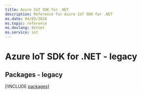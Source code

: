 ```yaml
---
title: Azure IoT SDK for .NET
description: Reference for Azure IoT SDK for .NET
ms.date: 04/03/2024
ms.topic: reference
ms.devlang: dotnet
ms.service: iot
---
```

# Azure IoT SDK for .NET - legacy
## Packages - legacy
[!INCLUDE [packages](iot-index.md)]